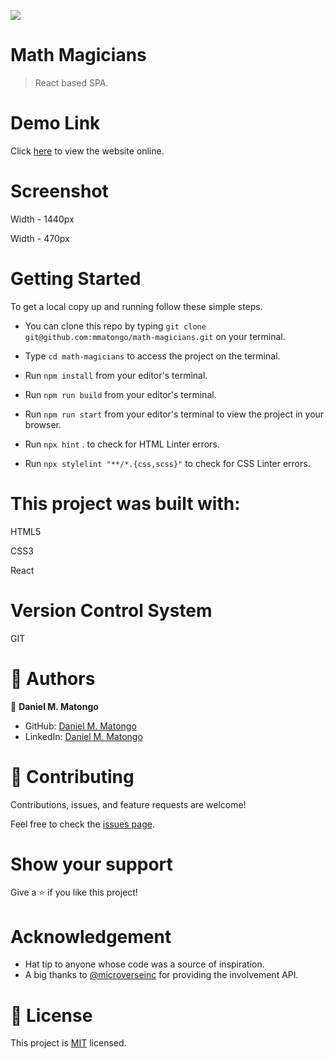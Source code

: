 ![](https://img.shields.io/badge/Microverse-blueviolet)

# Math Magicians

> React based SPA.  

# Demo Link

Click [here](https://mmatongo.github.io/) to view the website online.

# Screenshot

Width - 1440px

<!-- ![Image of the desktop view](./img/scr1.png) -->

Width - 470px

<!-- ![Image of the mobile view](./img/scr2.png) -->

# Getting Started

To get a local copy up and running follow these simple steps.

- You can clone this repo by typing `git clone git@github.com:mmatongo/math-magicians.git` on your terminal.

- Type `cd math-magicians` to access the project on the terminal.
  
- Run `npm install` from your editor's terminal.

- Run `npm run build` from your editor's terminal.

- Run `npm run start` from your editor's terminal to view the project in your browser.

- Run `npx hint` . to check for HTML Linter errors.

- Run `npx stylelint "**/*.{css,scss}"` to check for CSS Linter errors.


# This project was built with:

HTML5

CSS3

React


# Version Control System

GIT

# 👤 Authors


👤 **Daniel M. Matongo**

- GitHub: [Daniel M. Matongo](https://github.com/mmatongo)
- LinkedIn: [Daniel M. Matongo](https://linkedin.com/in/mmatongo)


# 🤝 Contributing

Contributions, issues, and feature requests are welcome!

Feel free to check the [issues page](https://github.com/mmatongo/math-magicians/issues).

# Show your support

Give a ⭐️ if you like this project!

# Acknowledgement
- Hat tip to anyone whose code was a source of inspiration.
- A big thanks to [@microverseinc](https://github.com/microverseinc) for providing the involvement API.

# 📝 License

This project is [MIT](./MIT.md) licensed.
